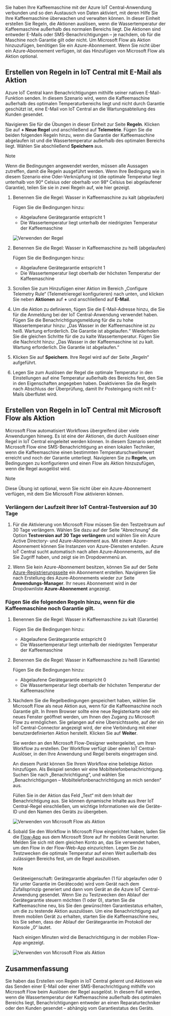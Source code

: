 Sie haben Ihre Kaffeemaschine mit der Azure IoT Central-Anwendung verbunden und so den Austausch von Daten aktiviert, mit deren Hilfe Sie Ihre Kaffeemaschine überwachen und verwalten können. In dieser Einheit erstellen Sie Regeln, die Aktionen auslösen, wenn die Wassertemperatur der Kaffeemaschine außerhalb des normalen Bereichs liegt. Die Aktionen sind entweder E-Mails oder SMS-Benachrichtigungen – je nachdem, ob für die Maschine noch Garantie gilt oder nicht. Um Microsoft Flow als Aktion hinzuzufügen, benötigen Sie ein Azure-Abonnement. Wenn Sie nicht über ein Azure-Abonnement verfügen, ist das Hinzufügen von Microsoft Flow als Aktion optional.

## <a name="create-rules-in-iot-central-with-email-as-the-action"></a>Erstellen von Regeln in IoT Central mit E-Mail als Aktion
Azure IoT Central kann Benachrichtigungen mithilfe seiner nativen E-Mail-Funktion senden. In diesem Szenario wird, wenn die Kaffeemaschine außerhalb des optimalen Temperaturbereichs liegt und nicht durch Garantie geschützt ist, eine E-Mail von IoT Central an die Wartungsabteilung des Kunden gesendet.

Navigieren Sie für die Übungen in dieser Einheit zur Seite **Regeln**. Klicken Sie auf **+ Neue Regel** und anschließend auf **Telemetrie**. Fügen Sie die beiden folgenden Regeln hinzu, wenn die Garantie der Kaffeemaschine abgelaufen ist und die Wassertemperatur außerhalb des optimalen Bereichs liegt. Wählen Sie abschließend **Speichern** aus. 

> [!NOTE]
> Wenn die Bedingungen angewendet werden, müssen alle Aussagen zutreffen, damit die Regeln ausgeführt werden. Wenn Ihre Bedingung wie in diesem Szenario eine Oder-Verknüpfung ist (die optimale Temperatur liegt unterhalb von 90° Celsius oder oberhalb von 98° Celsius bei abgelaufener Garantie), teilen Sie sie in zwei Regeln auf, wie hier gezeigt.

1. Benennen Sie die Regel: Wasser in Kaffeemaschine zu kalt (abgelaufen)

    Fügen Sie die Bedingungen hinzu:      
    * Abgelaufene Gerätegarantie entspricht 1
    * Die Wassertemperatur liegt unterhalb der niedrigsten Temperatur der Kaffeemaschine

    ![Verwenden der Regel](../images/5-flow-a.png)

1. Benennen Sie die Regel: Wasser in Kaffeemaschine zu heiß (abgelaufen)

    Fügen Sie die Bedingungen hinzu:      
    * Abgelaufene Gerätegarantie entspricht 1
    * Die Wassertemperatur liegt oberhalb der höchsten Temperatur der Kaffeemaschine

1. Scrollen Sie zum Hinzufügen einer Aktion im Bereich „Configure Telemetry Rule“ (Telemetrieregel konfigurieren) nach unten, und klicken Sie neben **Aktionen** auf **+** und anschließend auf **E-Mail**.

1. Um die Aktion zu definieren, fügen Sie die E-Mail-Adresse hinzu, die Sie für die Anmeldung bei der IoT Central-Anwendung verwendet haben. Fügen Sie die Benachrichtigungsmeldung für die zu hohe Wassertemperatur hinzu: „Das Wasser in der Kaffeemaschine ist zu heiß. Wartung erforderlich.  Die Garantie ist abgelaufen.“ Wiederholen Sie die gleichen Schritte für die zu kalte Wassertemperatur. Fügen Sie die Nachricht hinzu: „Das Wasser in der Kaffeemaschine ist zu kalt. Wartung erforderlich.  Die Garantie ist abgelaufen.“

1. Klicken Sie auf **Speichern**. Ihre Regel wird auf der Seite „Regeln“ aufgeführt.

1. Legen Sie zum Auslösen der Regel die optimale Temperatur in den Einstellungen auf eine Temperatur außerhalb des Bereichs fest, den Sie in den Eigenschaften angegeben haben. Deaktivieren Sie die Regeln nach Abschluss der Überprüfung, damit Ihr Posteingang nicht mit E-Mails überflutet wird. 

## <a name="create-rules-in-iot-central-with-microsoft-flow-as-the-action"></a>Erstellen von Regeln in IoT Central mit Microsoft Flow als Aktion

Microsoft Flow automatisiert Workflows übergreifend über viele Anwendungen hinweg. Es ist eine der Aktionen, die durch Auslösen einer Regel in IoT Central eingeleitet werden können. In diesem Szenario sendet Microsoft Flow eine SMS-Benachrichtigung an einen lokalen Techniker, wenn die Kaffeemaschine einen bestimmten Temperaturschwellenwert erreicht und noch der Garantie unterliegt. Navigieren Sie zu **Regeln**, um Bedingungen zu konfigurieren und einen Flow als Aktion hinzuzufügen, wenn die Regel ausgelöst wird. 
 
> [!NOTE]
> Diese Übung ist optional, wenn Sie nicht über ein Azure-Abonnement verfügen, mit dem Sie Microsoft Flow aktivieren können.


### <a name="extend-your-iot-central-trial-to-30-days"></a>Verlängern der Laufzeit Ihrer IoT Central-Testversion auf 30 Tage

1. Für die Aktivierung von Microsoft Flow müssen Sie den Testzeitraum auf 30 Tage verlängern. Wählen Sie dazu auf der Seite "Abrechnung" die Option **Testversion auf 30 Tage verlängern** und wählen Sie ein Azure Active Directory- und Azure-Abonnement aus. Mit einem Azure-Abonnement können Sie Instanzen von Azure-Diensten erstellen. Azure IoT Central sucht automatisch nach allen Azure-Abonnements, auf die Sie Zugriff haben, und zeigt sie im Dropdownmenü an.
    
1. Wenn Sie kein Azure-Abonnement besitzen, können Sie auf der Seite [Azure-Registrierungsseite](https://aka.ms/createazuresubscription) ein Abonnement erstellen. Navigieren Sie nach Erstellung des Azure-Abonnements wieder zur Seite **Anwendungs-Manager**. Ihr neues Abonnement wird in der Dropdownliste **Azure-Abonnement** angezeigt.
        

### <a name="add-the-following-rules-when-the-coffee-machine-is-under-warranty"></a>Fügen Sie die folgenden Regeln hinzu, wenn für die Kaffeemaschine noch Garantie gilt. 

1. Benennen Sie die Regel: Wasser in Kaffeemaschine zu kalt (Garantie)

    Fügen Sie die Bedingungen hinzu:      
    * Abgelaufene Gerätegarantie entspricht 0
    * Die Wassertemperatur liegt unterhalb der niedrigsten Temperatur der Kaffeemaschine

1. Benennen Sie die Regel: Wasser in Kaffeemaschine zu heiß (Garantie)

    Fügen Sie die Bedingungen hinzu:      
    * Abgelaufene Gerätegarantie entspricht 0
    * Die Wassertemperatur liegt oberhalb der höchsten Temperatur der Kaffeemaschine

1. Nachdem Sie die Regelbedingungen gespeichert haben, wählen Sie Microsoft Flow als neue Aktion aus, wenn für die Kaffeemaschine noch Garantie gilt. In Ihrem Browser sollte eine neue Registerkarte oder ein neues Fenster geöffnet werden, um Ihnen den Zugang zu Microsoft Flow zu ermöglichen. Sie gelangen auf eine Übersichtsseite, auf der ein IoT Central-Connector angezeigt wird, der eine Verbindung mit einer benutzerdefinierten Aktion herstellt. Klicken Sie auf **Weiter**. 

    Sie werden an den Microsoft Flow-Designer weitergeleitet, um Ihren Workflow zu erstellen. Der Workflow verfügt über einen IoT Central-Auslöser, in den Ihre Anwendung und Regel bereits eingetragen sind.

    An diesem Punkt können Sie Ihrem Workflow eine beliebige Aktion hinzufügen. Als Beispiel senden wir eine Mobiltelefonbenachrichtigung. Suchen Sie nach „Benachrichtigung“, und wählen Sie „Benachrichtigungen – Mobiltelefonbenachrichtigung an mich senden“ aus.

    Füllen Sie in der Aktion das Feld „Text“ mit dem Inhalt der Benachrichtigung aus. Sie können dynamische Inhalte aus Ihrer IoT Central-Regel einschließen, um wichtige Informationen wie die Geräte-ID und den Namen des Geräts zu übergeben.
    
    ![Verwenden von Microsoft Flow als Aktion](../images/5-flow-b.png)

1. Sobald Sie den Workflow in Microsoft Flow eingerichtet haben, laden Sie die [Flow-App](https://www.microsoft.com/en-us/p/microsoft-flow/9nkn0p5l9n84?activetab=pivot%3aoverviewtab) aus dem Microsoft Store auf Ihr mobiles Gerät herunter. Melden Sie sich mit dem gleichen Konto an, das Sie verwendet haben, um den Flow in der Flow-Web-App einzurichten. Legen Sie zu Testzwecken die optimale Temperatur auf einen Wert außerhalb des zulässigen Bereichs fest, um die Regel auszulösen. 

    > [!NOTE]
    > Geräteeigenschaft: Gerätegarantie abgelaufen (1 für abgelaufen oder 0 für unter Garantie im Gerätecode) wird vom Gerät nach dem Zufallsprinzip generiert und dann vom Gerät an die Azure IoT Central-Anwendung gesendet. Wenn Sie zu Testzwecken den Ablauf der Gerätegarantie steuern möchten (1 oder 0), starten Sie die Kaffeemaschine neu, bis Sie den gewünschten Garantiestatus erhalten, um die zu testende Aktion auszulösen. Um eine Benachrichtigung auf Ihrem mobilen Gerät zu erhalten, starten Sie die Kaffeemaschine neu, bis Sie sehen, dass der Ablauf der Gerätegarantie im Protokoll der Konsole „0“ lautet. 

    Nach einigen Minuten wird die Benachrichtigung in der mobilen Flow-App angezeigt.

    ![Verwenden von Microsoft Flow als Aktion](../images/5-flow-c.png)

## <a name="summary"></a>Zusammenfassung
Sie haben das Erstellen von Regeln in IoT Central gelernt und Aktionen wie das Senden einer E-Mail oder einer SMS-Benachrichtigung mithilfe von Microsoft Flow beim Auslösen der Regel ausgelöst. In diesem Fall werden, wenn die Wassertemperatur der Kaffeemaschine außerhalb des optimalen Bereichs liegt, Benachrichtigungen entweder an einen Reparaturtechniker oder den Kunden gesendet – abhängig vom Garantiestatus des Geräts. 


